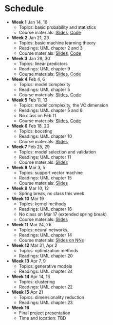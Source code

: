 # Schedule

- **Week 1** Jan 14, 16
	- Topics: basic probability and statistics
	- Course materials: [Slides](slides/lecture-01.pdf), [Code](https://colab.research.google.com/github/jiyfeng/uva-ml-course/blob/master/code/lecture-01.ipynb)
- **Week 2** Jan 21, 23
	- Topics: basic machine learning theory
	- Readings: UML chapter 2 and 3
	- Course materials: [Slides](slides/lecture-02.pdf), [Code](https://colab.research.google.com/github/jiyfeng/uva-ml-course/blob/master/code/lecture-02.ipynb)
- **Week 3** Jan 28, 30
	- Topics: linear predictors
	- Readings: UML chapter 9
	- Course materials: [Slides](slides/lecture-03.pdf), [Code](https://colab.research.google.com/github/jiyfeng/uva-ml-course/blob/master/code/lecture-03.ipynb)
- **Week 4** Feb 4, 6
	- Topics: model complexity
	- Readings: UML chapter 5
	- Course materials: [Slides](slides/lecture-04.pdf), [Code](https://colab.research.google.com/github/jiyfeng/uva-ml-course/blob/master/code/lecture-04.ipynb)
- **Week 5** Feb 11, 13
	- Topics: model complexity, the VC dimension
	- Readings: UML chapter 5 and 6
	- No class on Feb 11
	- Course materials: [Slides](slides/lecture-04.pdf), [Code](https://colab.research.google.com/github/jiyfeng/uva-ml-course/blob/master/code/lecture-04.ipynb)
- **Week 6** Feb 18, 20
	- Topics: boosting 
	- Readings: UML chapter 10
	- Course materials: [Slides](slides/lecture-05.pdf)
- **Week 7** Feb 25, 29
	- Topics: model selection and validation
	- Readings: UML chapter 11
	- Course materials: [Slides](slides/lecture-06.pdf)
- **Week 8** Mar 3, 5
	- Topics: support vector machine 
	- Readings: UML chapter 15
	- Course materials: [Slides](slides/lecture-07.pdf)
- **Week 9** Mar 10, 12 
	- Spring break, no class this week
- **Week 10** Mar 19
	- Topics: kernel methods
	- Readings: UML chapter 16
	- No class on Mar 17 (extended spring break)
	- Course materials: [Slides](slides/lecture-07.pdf)
- **Week 11** Mar 24, 26
	- Topics: neural networks, 
	- Readings: UML chapter 14
	- Course materials: [Slides on NNs](slides/lecture-08.pdf)
- **Week 12** Mar 31, Apr 2
	- Topics: optimization methods
	- Readings: UML chapter 20
- **Week 13** Apr 7, 9
	- Topics: generative models
	- Readings: UML chapter 24
- **Week 14** Apr 14, 16
	- Topics: clustering
	- Readings: UML chapter 22
- **Week 15** Apr 21
	- Topics: dimensionality reduction 
	- Readings: UML chapter 23
- **Week 16**
	- Final project presentation
	- Time and location: TBD
